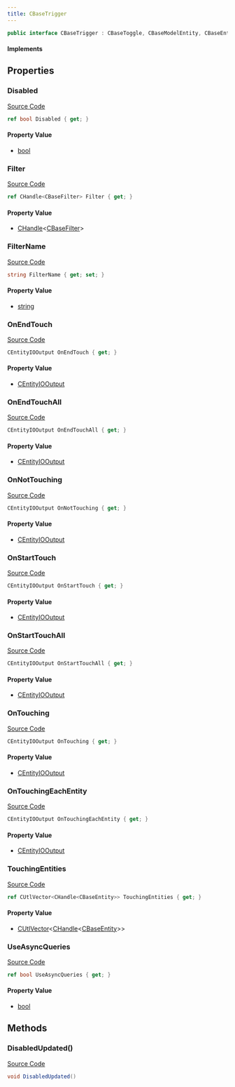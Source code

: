```yaml
---
title: CBaseTrigger
---
```


```csharp
public interface CBaseTrigger : CBaseToggle, CBaseModelEntity, CBaseEntity, CEntityInstance, ISchemaClass<CEntityInstance>, ISchemaClass<CBaseEntity>, ISchemaClass<CBaseModelEntity>, ISchemaClass<CBaseToggle>, ISchemaClass<CBaseTrigger>, ISchemaField, ISchemaClass, INativeHandle
```

#### Implements

## Properties

### Disabled

[Source Code](https://github.com/swiftly-solution/swiftlys2/blob/main/managed/src/SwiftlyS2.Generated/Schemas/Interfaces/CBaseTrigger.cs#L37)

```csharp
ref bool Disabled { get; }
```

#### Property Value

- [bool](https://learn.microsoft.com/dotnet/api/system.boolean)

### Filter

[Source Code](https://github.com/swiftly-solution/swiftlys2/blob/main/managed/src/SwiftlyS2.Generated/Schemas/Interfaces/CBaseTrigger.cs#L35)

```csharp
ref CHandle<CBaseFilter> Filter { get; }
```

#### Property Value

- [CHandle](/docs/api/shared/natives/chandle-1)<[CBaseFilter](/docs/api/shared/schemadefinitions/cbasefilter)>

### FilterName

[Source Code](https://github.com/swiftly-solution/swiftlys2/blob/main/managed/src/SwiftlyS2.Generated/Schemas/Interfaces/CBaseTrigger.cs#L33)

```csharp
string FilterName { get; set; }
```

#### Property Value

- [string](https://learn.microsoft.com/dotnet/api/system.string)

### OnEndTouch

[Source Code](https://github.com/swiftly-solution/swiftlys2/blob/main/managed/src/SwiftlyS2.Generated/Schemas/Interfaces/CBaseTrigger.cs#L21)

```csharp
CEntityIOOutput OnEndTouch { get; }
```

#### Property Value

- [CEntityIOOutput](/docs/api/shared/schemadefinitions/centityiooutput)

### OnEndTouchAll

[Source Code](https://github.com/swiftly-solution/swiftlys2/blob/main/managed/src/SwiftlyS2.Generated/Schemas/Interfaces/CBaseTrigger.cs#L23)

```csharp
CEntityIOOutput OnEndTouchAll { get; }
```

#### Property Value

- [CEntityIOOutput](/docs/api/shared/schemadefinitions/centityiooutput)

### OnNotTouching

[Source Code](https://github.com/swiftly-solution/swiftlys2/blob/main/managed/src/SwiftlyS2.Generated/Schemas/Interfaces/CBaseTrigger.cs#L29)

```csharp
CEntityIOOutput OnNotTouching { get; }
```

#### Property Value

- [CEntityIOOutput](/docs/api/shared/schemadefinitions/centityiooutput)

### OnStartTouch

[Source Code](https://github.com/swiftly-solution/swiftlys2/blob/main/managed/src/SwiftlyS2.Generated/Schemas/Interfaces/CBaseTrigger.cs#L17)

```csharp
CEntityIOOutput OnStartTouch { get; }
```

#### Property Value

- [CEntityIOOutput](/docs/api/shared/schemadefinitions/centityiooutput)

### OnStartTouchAll

[Source Code](https://github.com/swiftly-solution/swiftlys2/blob/main/managed/src/SwiftlyS2.Generated/Schemas/Interfaces/CBaseTrigger.cs#L19)

```csharp
CEntityIOOutput OnStartTouchAll { get; }
```

#### Property Value

- [CEntityIOOutput](/docs/api/shared/schemadefinitions/centityiooutput)

### OnTouching

[Source Code](https://github.com/swiftly-solution/swiftlys2/blob/main/managed/src/SwiftlyS2.Generated/Schemas/Interfaces/CBaseTrigger.cs#L25)

```csharp
CEntityIOOutput OnTouching { get; }
```

#### Property Value

- [CEntityIOOutput](/docs/api/shared/schemadefinitions/centityiooutput)

### OnTouchingEachEntity

[Source Code](https://github.com/swiftly-solution/swiftlys2/blob/main/managed/src/SwiftlyS2.Generated/Schemas/Interfaces/CBaseTrigger.cs#L27)

```csharp
CEntityIOOutput OnTouchingEachEntity { get; }
```

#### Property Value

- [CEntityIOOutput](/docs/api/shared/schemadefinitions/centityiooutput)

### TouchingEntities

[Source Code](https://github.com/swiftly-solution/swiftlys2/blob/main/managed/src/SwiftlyS2.Generated/Schemas/Interfaces/CBaseTrigger.cs#L31)

```csharp
ref CUtlVector<CHandle<CBaseEntity>> TouchingEntities { get; }
```

#### Property Value

- [CUtlVector](/docs/api/-1)<[CHandle](/docs/api/shared/natives/chandle-1)<[CBaseEntity](/docs/api/shared/schemadefinitions/cbaseentity)>>

### UseAsyncQueries

[Source Code](https://github.com/swiftly-solution/swiftlys2/blob/main/managed/src/SwiftlyS2.Generated/Schemas/Interfaces/CBaseTrigger.cs#L39)

```csharp
ref bool UseAsyncQueries { get; }
```

#### Property Value

- [bool](https://learn.microsoft.com/dotnet/api/system.boolean)

## Methods

### DisabledUpdated()

[Source Code](https://github.com/swiftly-solution/swiftlys2/blob/main/managed/src/SwiftlyS2.Generated/Schemas/Interfaces/CBaseTrigger.cs#L41)

```csharp
void DisabledUpdated()
```

